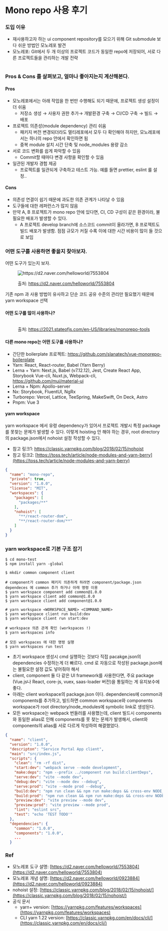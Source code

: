 # Mono repo 사용 후기

### 도입 이유

* 재사용하고자 하는 ui component repository를 모으기 위해 Git submodule 보다 쉬운 방법인 모노레포 발견
* &#x20;모노레포: Git에서 두 개 이상의 프로젝트 코드가 동일한 repo에 저장되어, 서로 다른 프로젝트들을 관리하는 개발 전략

<figure><img src="../.gitbook/assets/image (8).png" alt=""><figcaption></figcaption></figure>

### &#x20;Pros & Cons 를 살펴보고, 얼마나 좋아지는지 계산해본다.

#### Pros

* 모노레포에서는 아래 작업을 한 번만 수행해도 되기 때문에, 프로젝트 생성 설정이 더 쉬움
  * 저장소 생성 → 사용자 권한 추가→ 개발환경 구축 → CI/CD 구축 → 빌드 → 배포
* 프로젝트 의존성(module dependency) 관리 쉬움
  * 패키지 버전 변경되더라도 멀티레포에서 모두 다 확인해야 하지만, 모노레포에서는 하나의 repo 안에서 확인하면 됨
  * 중복 module 설치 시간 단축 및 node\_modules 용량 감소
* 서로 코드 변화를 쉽게 파악할 수 있음
  * Commit할 때마다 변경 사항을 확인할 수 있음
* 일관된 개발자 경험 제공
  * 프로젝트를 일관되게 구축하고 테스트 가능. 예를 들면 prettier, eslint 룰 설정..

#### Cons

* 의존성 연결이 쉽기 때문에 과도한 의존 관계가 나타날 수 있음
* 도구들에 대한 레퍼런스가 많지 않음
* 만약 A, B 프로젝트가 mono repo 안에 있다면, CI, CD 구성이 같은 환경이라, 불필요한 배포가 발생할 수 있다.
  * A 프로젝트 develop branch에 소스코드 commit이 올라가면, B 프로젝트도 빌드 배포가 발생함. 점점 규모가 커질 수록 이에 대한 시간 비용이 많이 들 것으로 보임



### 어떤 도구를 사용하면 좋을지 찾아보자.

어떤 도구가 있는지 보자.

<figure><img src="../.gitbook/assets/image (7).png" alt="https://d2.naver.com/helloworld/7553804"><figcaption><p>출처: <a href="https://d2.naver.com/helloworld/7553804">https://d2.naver.com/helloworld/7553804</a></p></figcaption></figure>

기존 npm 과 사용 방법이 유사하고 단순 코드 공유 수준의 관리만 필요했기 때문에 yarn workspace 선택

#### [&#xD; ](https://d2.naver.com/helloworld/7553804)어떤 도구를 많이 사용하나?

<figure><img src="../.gitbook/assets/image (5).png" alt=""><figcaption><p>출처: <a href="https://2021.stateofjs.com/en-US/libraries/monorepo-tools">https</a><a href="https://2021.stateofjs.com/en-US/libraries/monorepo-tools">://</a><a href="https://2021.stateofjs.com/en-US/libraries/monorepo-tools">2021.stateofjs.com/en-US/libraries/monorepo-tools</a></p></figcaption></figure>



#### 다른 mono repo는 어떤 도구를 사용하나?

* 간단한 boilerplate 프로젝트: https://github.com/slanatech/vue-monorepo-boilerplate
* Yarn: React, React-router, Babel (Yarn Berry)
* Lerna + Yarn: Next.js, Babel (v7.12.12), Jest, Create React App, Storybook Vue-cli, Nuxt.js, Webpack-cli, https://github.com/mui/material-ui
* Lerna + Npm: Apollo-server
* Nx: Storybook, FluentUI, NgRx
* Turborepo: Vercel, Lattice, TeeSpring, MakeSwift, On Deck, Astro
* Pnpm: Vue 3

#### yarn workspace

yarn workspace 에서 유령 dependency가 있어서 프로젝트 개발시 특정 package를 못찾는 문제가 발생할 수 있다. 이렇게 hoisting 안 해야 하는 경우, root directory의 package.json에서 nohoist 설정 작성할 수 있다.&#x20;

* 참고 링크1: https://classic.yarnpkg.com/blog/2018/02/15/nohoist
* 참고 링크2: [https://toss.tech/article/node-modules-and-yarn-berry](https://toss.tech/article/node-modules-and-yarn-berry)

```json
{
  "name": "mono-repo",
  "private": true,
  "version": "1.0.0",
  "license": "MIT",
  "workspaces": {
    "packages": [
      "packages/**"
    ],
    "nohoist": [
      "**/react-router-dom",
      "**/react-router-dom/**"
    ]
  }
}
```



### yarn workspace로 기본 구조 잡기

```shell
$ cd mono-test
$ npm install yarn -global

$ mkdir common component client

# component가 common 패키지 의존하게 하려면 component/package.json dependeces 에 common 추가 하거나 아래 명령 이용
$ yarn workspace component add common@1.0.0
$ yarn workspace client add common@1.0.0
$ yarn workspace client add component@1.0.0

# yarn workspace <WORKSPACE_NAME> <COMMAND_NAME> 
$ yarn workpspace client run build:dev
$ yarn workspace client run start:dev

# workspace 의존 관계 확인 (workspaces !)
$ yarn workspaces info 

# 모든 workspaces 에 대한 명령 실행
$ yarn workspaces run test
```

* 초기 workspace 생성시 cmd 실행하는 것보다 직접 pacakge.json의 dependencies 수정하는게 더 빠르다. cmd 로 자동으로 작성된 package.json에는 불필요한 설정 값도 넣어줘야 해서
* client, component 둘 다 같은 UI framework를 사용한다면, 주요 package (Vue.js나 React, core-js, vuex, saas-loader 버전)을 통일하는 게 유지보수에 좋다.
* 아래는 client workspace의 package.json 이다. dependencies에 common과 components를 추가하고, 빌드하면 common workspace와 components workspace가 root directory/node\_modules에 symbolic link로 생성된다.&#x20;
* 모든 workspace는 webpack 번들러를 사용했는데, client 빌드시 components 와 동일한 alias로 인해 components를 못 찾는 문제가 발생해서, client와 components의 alias를 서로 다르게 작성하여 해결했었다.&#x20;

```json
{
  "name": "client",
  "version": "1.0.0",
  "descripton": "Service Portal App client",
  "main": "src/index.js",
  "scripts": {
    "clean": "rm -rf dist",
    "start:dev": "webpack serve --mode development",
    "make:deps": "npm --prefix ../component run build:clientDeps",
    "serve:dev": "vite --mode dev",
    "debug:dev": "vite --mode dev --debug",
    "serve:prod": "vite --mode prod --debug",
    "build:dev": "npm run clean && npm run make:deps && cross-env NODE_OPTIONS=--max_old_space_size=4096 vite build --mode dev",
    "build:prod": "npm run clean && npm run make:deps && cross-env NODE_OPTIONS=--max_old_space_size=4096 vite build --mode prod",
    "preview:dev": "vite preview --mode dev",
    "preview:prod": "vite preview --mode prod",
    "lint": "eslint src",
    "test": "echo 'TEST TODO'"
  },
  "dependencies": {
    "common": "1.0.0",
    "components": "1.0.0",
    ...
  }
```



### Ref

* 모노레포 도구 설명: [https://d2.naver.com/helloworld/7553804](https://d2.naver.com/helloworld/7553804)
* 모노레포 개념 설명: [https://d2.naver.com/helloworld/0923884](https://d2.naver.com/helloworld/0923884)
* nohoist 설정: [https://classic.yarnpkg.com/blog/2018/02/15/nohoist/](https://classic.yarnpkg.com/blog/2018/02/15/nohoist/)
* 공식 문서
  * yarn+ version: [https://yarnpkg.com/features/workspaces](https://yarnpkg.com/features/workspaces)
  * CLI yarn 1.22 version: [https://classic.yarnpkg.com/en/docs/cli/](https://classic.yarnpkg.com/en/docs/cli/)
